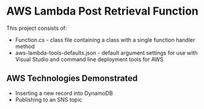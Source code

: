 # AWS Lambda Post Retrieval Function

This project consists of:
* Function.cs - class file containing a class with a single function handler method
* aws-lambda-tools-defaults.json - default argument settings for use with Visual Studio and command line deployment tools for AWS

## AWS Technologies Demonstrated
* Inserting a new record into DynamoDB
* Publishing to an SNS topic